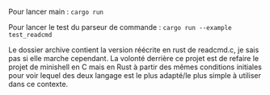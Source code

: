 Pour lancer main : `cargo run`

Pour lancer le test du parseur de commande : `cargo run --example test_readcmd`

Le dossier archive contient la version réécrite en rust de readcmd.c, je sais pas si elle marche cependant.
La volonté derrière ce projet est de refaire le projet de minishell en C mais en Rust à partir des mêmes conditions initiales pour voir lequel des deux langage est le plus adapté/le plus simple à utiliser dans ce contexte.
